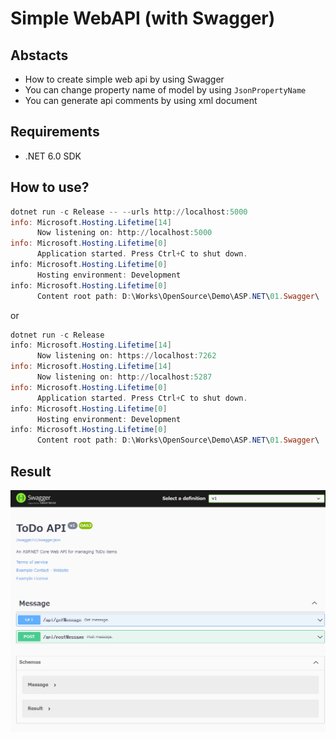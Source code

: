 # Simple WebAPI (with Swagger)

## Abstacts

* How to create simple web api by using Swagger
* You can change property name of model by using `JsonPropertyName`
* You can generate api comments by using xml document

## Requirements

* .NET 6.0 SDK

## How to use?

````powershell
dotnet run -c Release -- --urls http://localhost:5000
info: Microsoft.Hosting.Lifetime[14]
      Now listening on: http://localhost:5000
info: Microsoft.Hosting.Lifetime[0]
      Application started. Press Ctrl+C to shut down.
info: Microsoft.Hosting.Lifetime[0]
      Hosting environment: Development
info: Microsoft.Hosting.Lifetime[0]
      Content root path: D:\Works\OpenSource\Demo\ASP.NET\01.Swagger\
````

or

````powershell
dotnet run -c Release
info: Microsoft.Hosting.Lifetime[14]
      Now listening on: https://localhost:7262
info: Microsoft.Hosting.Lifetime[14]
      Now listening on: http://localhost:5287
info: Microsoft.Hosting.Lifetime[0]
      Application started. Press Ctrl+C to shut down.
info: Microsoft.Hosting.Lifetime[0]
      Hosting environment: Development
info: Microsoft.Hosting.Lifetime[0]
      Content root path: D:\Works\OpenSource\Demo\ASP.NET\01.Swagger\
````

## Result

[![swagger](./images/preview.png "swagger")](./images/preview.png)
